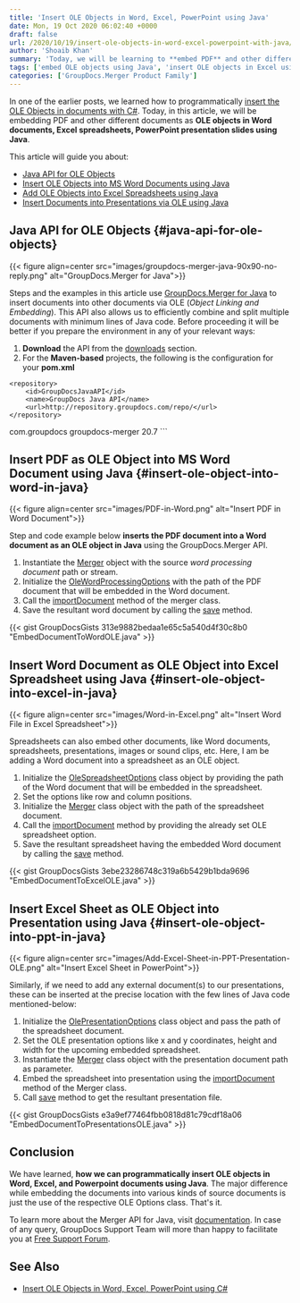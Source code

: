 ```yaml
---
title: 'Insert OLE Objects in Word, Excel, PowerPoint using Java'
date: Mon, 19 Oct 2020 06:02:40 +0000
draft: false
url: /2020/10/19/insert-ole-objects-in-word-excel-powerpoint-with-java/
author: 'Shoaib Khan'
summary: 'Today, we will be learning to **embed PDF** and other different documents **as OLE objects in Word, Excel, PowerPoint files using Java**. For embedding the documents via **Object Linking and Embedding**, we will be using the GroupDocs.Merger for Java API that also allows us to efficiently combine/merge and split multiple documents with minimum lines of Java code.'
tags: ['embed OLE objects using Java', 'insert OLE objects in Excel using Java', 'insert OLE objects in java', 'insert OLE objects in presentations using Java', 'insert OLE objects in Word using Java']
categories: ['GroupDocs.Merger Product Family']
---
```


In one of the earlier posts, we learned how to programmatically [insert the OLE Objects in documents with C#](https://blog.groupdocs.com/2020/05/16/insert-ole-objects-in-word-excel-powerpoint-with-csharp/). Today, in this article, we will be embedding PDF and other different documents as **OLE objects in Word documents, Excel spreadsheets, PowerPoint presentation slides using Java**.

This article will guide you about:

*   [Java API for OLE Objects](#java-api-for-ole-objects)
*   [Insert OLE Objects into MS Word Documents using Java](#insert-ole-object-into-word-in-java)
*   [Add OLE Objects into Excel Spreadsheets using Java](#insert-ole-object-into-excel-in-java)
*   [Insert Documents into Presentations via OLE using Java](#insert-ole-object-into-ppt-in-java)

## Java API for OLE Objects {#java-api-for-ole-objects}



{{< figure align=center src="images/groupdocs-merger-java-90x90-no-reply.png" alt="GroupDocs.Merger for Java">}}


Steps and the examples in this article use [GroupDocs.Merger for Java](https://products.groupdocs.com/merger/java/) to insert documents into other documents via OLE (_Object Linking and Embedding_). This API also allows us to efficiently combine and split multiple documents with minimum lines of Java code. Before proceeding it will be better if you prepare the environment in any of your relevant ways:

1.  **Download** the API from the [downloads](https://downloads.groupdocs.com/merger/java) section.
2.  For the **Maven-based** projects, the following is the configuration for your **pom.xml**

```
<repository>
	<id>GroupDocsJavaAPI</id>
	<name>GroupDocs Java API</name>
	<url>http://repository.groupdocs.com/repo/</url>
</repository>
``````
<dependency>
        <groupId>com.groupdocs</groupId>
        <artifactId>groupdocs-merger</artifactId>
        <version>20.7</version> 
</dependency>
```

## Insert PDF as OLE Object into MS Word Document using Java {#insert-ole-object-into-word-in-java}



{{< figure align=center src="images/PDF-in-Word.png" alt="Insert PDF in Word Document">}}


Step and code example below **inserts the PDF document into a Word document as an OLE object in Java** using the GroupDocs.Merger API.

1.  Instantiate the [Merger](https://apireference.groupdocs.com/merger/java/com.groupdocs.merger/Merger) object with the source _word processing document_ path or stream.
2.  Initialize the [OleWordProcessingOptions](https://apireference.groupdocs.com/merger/java/com.groupdocs.merger.domain.options/OleWordProcessingOptions) with the path of the PDF document that will be embedded in the Word document.
3.  Call the [importDocument](https://apireference.groupdocs.com/merger/java/com.groupdocs.merger/Merger#importDocument(com.groupdocs.merger.domain.options.interfaces.IImportDocumentOptions)) method of the merger class.
4.  Save the resultant word document by calling the [save](https://apireference.groupdocs.com/merger/java/com.groupdocs.merger/Merger#save(java.lang.String)) method.

{{< gist GroupDocsGists 313e9882bedaa1e65c5a540d4f30c8b0 "EmbedDocumentToWordOLE.java" >}}

## Insert Word Document as OLE Object into Excel Spreadsheet using Java {#insert-ole-object-into-excel-in-java}



{{< figure align=center src="images/Word-in-Excel.png" alt="Insert Word File in Excel Spreadsheet">}}


Spreadsheets can also embed other documents, like Word documents, spreadsheets, presentations, images or sound clips, etc. Here, I am be adding a Word document into a spreadsheet as an OLE object.

1.  Initialize the [OleSpreadsheetOptions](https://apireference.groupdocs.com/merger/java/com.groupdocs.merger.domain.options/OleSpreadsheetOptions) class object by providing the path of the Word document that will be embedded in the spreadsheet.
2.  Set the options like row and column positions.
3.  Initialize the [Merger](https://apireference.groupdocs.com/merger/java/com.groupdocs.merger/Merger) class object with the path of the spreadsheet document.
4.  Call the [importDocument](https://apireference.groupdocs.com/merger/java/com.groupdocs.merger/Merger#importDocument(com.groupdocs.merger.domain.options.interfaces.IImportDocumentOptions)) method by providing the already set OLE spreadsheet option.
5.  Save the resultant spreadsheet having the embedded Word document by calling the [save](https://apireference.groupdocs.com/merger/java/com.groupdocs.merger/Merger#save(java.lang.String)) method.

{{< gist GroupDocsGists 3ebe23286748c319a6b5429b1bda9696 "EmbedDocumentToExcelOLE.java" >}}

## Insert Excel Sheet as OLE Object into Presentation using Java {#insert-ole-object-into-ppt-in-java}



{{< figure align=center src="images/Add-Excel-Sheet-in-PPT-Presentation-OLE.png" alt="Insert Excel Sheet in PowerPoint">}}


Similarly, if we need to add any external document(s) to our presentations, these can be inserted at the precise location with the few lines of Java code mentioned-below:

1.  Initialize the [OlePresentationOptions](https://apireference.groupdocs.com/merger/java/com.groupdocs.merger.domain.options/OlePresentationOptions) class object and pass the path of the spreadsheet document.
2.  Set the OLE presentation options like x and y coordinates, height and width for the upcoming embedded spreadsheet.
3.  Instantiate the [Merger](https://apireference.groupdocs.com/merger/java/com.groupdocs.merger/Merger) class object with the presentation document path as parameter.
4.  Embed the spreadsheet into presentation using the [importDocument](https://apireference.groupdocs.com/merger/java/com.groupdocs.merger/Merger#importDocument(com.groupdocs.merger.domain.options.interfaces.IImportDocumentOptions)) method of the Merger class.
5.  Call [save](https://apireference.groupdocs.com/merger/java/com.groupdocs.merger/Merger#save(java.lang.String)) method to get the resultant presentation file.

{{< gist GroupDocsGists e3a9ef77464fbb0818d81c79cdf18a06 "EmbedDocumentToPresentationsOLE.java" >}}

## Conclusion

We have learned, **how we can programmatically insert OLE objects in Word, Excel, and Powerpoint documents using Java**. The major difference while embedding the documents into various kinds of source documents is just the use of the respective OLE Options class. That's it.

To learn more about the Merger API for Java, visit [documentation](https://docs.groupdocs.com/merger/java/). In case of any query, GroupDocs Support Team will more than happy to facilitate you at [Free Support Forum](https://forum.groupdocs.com/c/merger).

## See Also

*   [Insert OLE Objects in Word, Excel, PowerPoint using C#](https://blog.groupdocs.com/2020/05/16/insert-ole-objects-in-word-excel-powerpoint-with-csharp/)




